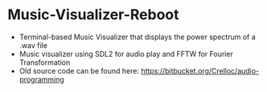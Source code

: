 # Music-Visualizer-Reboot 

  - Terminal-based Music Visualizer that displays the power spectrum of a .wav file
  - Music visualizer using SDL2 for audio play and FFTW for Fourier Transformation
  - Old source code can be found here: https://bitbucket.org/Crelloc/audio-programming


